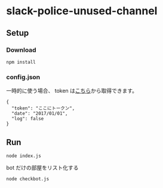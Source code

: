 # slack-police-unused-channel

## Setup

### Download

```
npm install
```

### config.json

一時的に使う場合、 token は[こちら](https://api.slack.com/custom-integrations/legacy-tokens)から取得できます。

```
{
  "token": "ここにトークン",
  "date": "2017/01/01",
  "log": false
}
```

## Run

```
node index.js
```

bot だけの部屋をリスト化する

```
node checkbot.js
```

